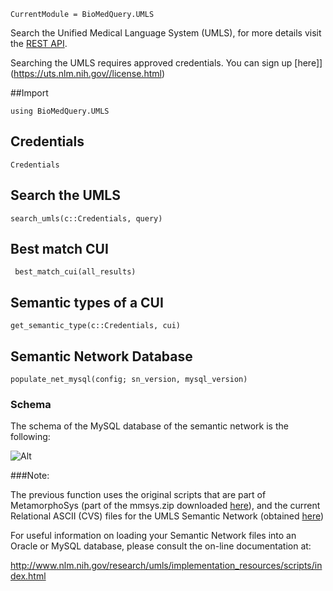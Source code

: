 ```@meta
CurrentModule = BioMedQuery.UMLS
```

Search the Unified Medical Language System (UMLS), for more details visit the [REST API](https://documentation.uts.nlm.nih.gov/rest/home.html).

Searching the UMLS requires approved credentials.
You can sign up [here]](https://uts.nlm.nih.gov//license.html)

##Import
```
using BioMedQuery.UMLS
```

## Credentials

```@docs
Credentials
```

## Search the UMLS

```@docs
search_umls(c::Credentials, query)
```

## Best match CUI

```@docs
 best_match_cui(all_results)
```

## Semantic types of a CUI

```@docs
get_semantic_type(c::Credentials, cui)
```

## Semantic Network Database

```@docs
populate_net_mysql(config; sn_version, mysql_version)
```

### Schema

The schema of the MySQL database of the semantic network is the following:

![Alt]("/images/umls_sn_schema.001.png")


###Note:

The previous function uses the original scripts that are part of MetamorphoSys (part of the mmsys.zip
downloaded [here](https://www.nlm.nih.gov/research/umls/licensedcontent/umlsknowledgesources.html)), and the current Relational ASCII (CVS) files for the UMLS Semantic Network (obtained
[here](https://semanticnetwork.nlm.nih.gov))

For useful information on loading your Semantic Network files
into an Oracle or MySQL database, please consult the on-line
documentation at:

http://www.nlm.nih.gov/research/umls/implementation_resources/scripts/index.html
